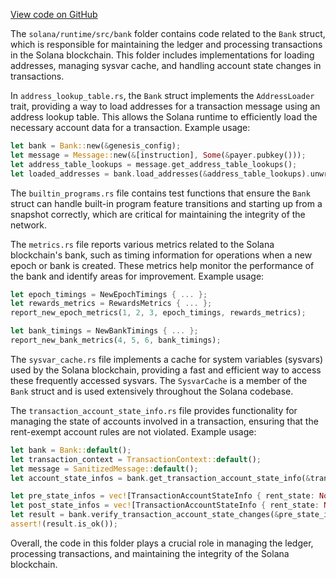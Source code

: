[View code on GitHub](https://github.com/solana-labs/solana/tree/master/na/runtime/src/bank)

The `solana/runtime/src/bank` folder contains code related to the `Bank` struct, which is responsible for maintaining the ledger and processing transactions in the Solana blockchain. This folder includes implementations for loading addresses, managing sysvar cache, and handling account state changes in transactions.

In `address_lookup_table.rs`, the `Bank` struct implements the `AddressLoader` trait, providing a way to load addresses for a transaction message using an address lookup table. This allows the Solana runtime to efficiently load the necessary account data for a transaction. Example usage:

```rust
let bank = Bank::new(&genesis_config);
let message = Message::new(&[instruction], Some(&payer.pubkey()));
let address_table_lookups = message.get_address_table_lookups();
let loaded_addresses = bank.load_addresses(&address_table_lookups).unwrap();
```

The `builtin_programs.rs` file contains test functions that ensure the `Bank` struct can handle built-in program feature transitions and starting up from a snapshot correctly, which are critical for maintaining the integrity of the network.

The `metrics.rs` file reports various metrics related to the Solana blockchain's bank, such as timing information for operations when a new epoch or bank is created. These metrics help monitor the performance of the bank and identify areas for improvement. Example usage:

```rust
let epoch_timings = NewEpochTimings { ... };
let rewards_metrics = RewardsMetrics { ... };
report_new_epoch_metrics(1, 2, 3, epoch_timings, rewards_metrics);

let bank_timings = NewBankTimings { ... };
report_new_bank_metrics(4, 5, 6, bank_timings);
```

The `sysvar_cache.rs` file implements a cache for system variables (sysvars) used by the Solana blockchain, providing a fast and efficient way to access these frequently accessed sysvars. The `SysvarCache` is a member of the `Bank` struct and is used extensively throughout the Solana codebase.

The `transaction_account_state_info.rs` file provides functionality for managing the state of accounts involved in a transaction, ensuring that the rent-exempt account rules are not violated. Example usage:

```rust
let bank = Bank::default();
let transaction_context = TransactionContext::default();
let message = SanitizedMessage::default();
let account_state_infos = bank.get_transaction_account_state_info(&transaction_context, &message);

let pre_state_infos = vec![TransactionAccountStateInfo { rent_state: None }];
let post_state_infos = vec![TransactionAccountStateInfo { rent_state: None }];
let result = bank.verify_transaction_account_state_changes(&pre_state_infos, &post_state_infos, &transaction_context);
assert!(result.is_ok());
```

Overall, the code in this folder plays a crucial role in managing the ledger, processing transactions, and maintaining the integrity of the Solana blockchain.
